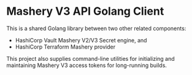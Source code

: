 # Mashery V3 API Golang Client

This is a shared Golang library between two other related components:
- HashiCorp Vault Mashery V2/V3 Secret engine, and 
- HashiCorp Terraform Mashery provider

This project also supplies command-line utilities for initializing and maintaining 
Mashery V3 access tokens for long-running builds.
